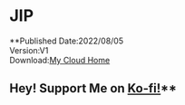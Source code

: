 # JIP
**Published Date:2022/08/05   
Version:V1   
Download:[My Cloud Home]()
## Hey! Support Me on [Ko-fi!](Ko-fi.com/Jason0513)**

